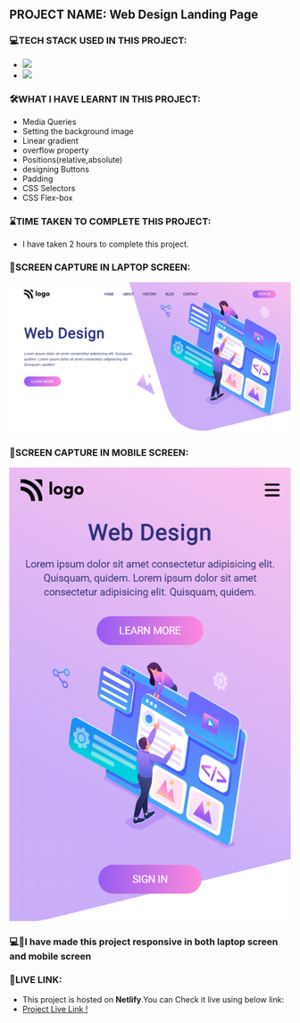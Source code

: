 ## PROJECT NAME: Web Design Landing Page

### **💻TECH STACK USED IN THIS PROJECT:** 
- <img src="https://img.shields.io/badge/HTML5-E34F26?style=for-the-badge&logo=html5&logoColor=white" />
- <img src="https://img.shields.io/badge/CSS3-1572B6?style=for-the-badge&logo=css3&logoColor=white" />

### **🛠WHAT I HAVE LEARNT IN THIS PROJECT:** 
- Media Queries
- Setting the background image
- Linear gradient
- overflow property
- Positions(relative,absolute)
- designing Buttons 
- Padding
- CSS Selectors
- CSS Flex-box

### **⌛TIME TAKEN TO COMPLETE THIS PROJECT:** 
- I have taken 2 hours to complete this project.

### **👀SCREEN CAPTURE IN LAPTOP SCREEN:**
![Web Design Landing Page Screen Capture In Laptop Screen](ScreenCapture-In-Laptop-Screen.png)

### **👀SCREEN CAPTURE IN MOBILE SCREEN:**
![Web Design Landing Page Screen Capture In Mobile Screen](ScreenCapture-In-Mobile-Screen.png)

### 💻📱I have made this project responsive in both **laptop** screen and **mobile** screen

### **🚀LIVE LINK:**
-  This project is hosted on **Netlify**.You can Check it live using below link: 
-  [Project Live Link !](https://631d8a727bc20869b6cd714c--chimerical-granita-073a2d.netlify.app/)

